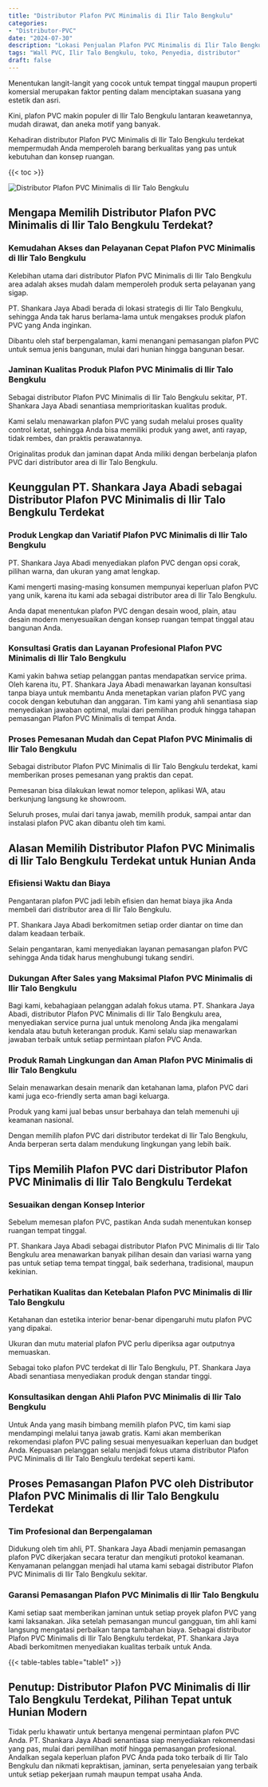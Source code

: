 ```yaml
---
title: "Distributor Plafon PVC Minimalis di Ilir Talo Bengkulu"
categories: 
- "Distributor-PVC"
date: "2024-07-30"
description: "Lokasi Penjualan Plafon PVC Minimalis di Ilir Talo Bengkulu bagi rumah, perkantoran, dan toko. Panel terbaik, variasi motif, pilihan warna elegan, beserta layanan pemasangan oleh teknisi profesional serta kepastian resmi!|Layanan distribusi Plafon PVC Minimalis di Ilir Talo Bengkulu bagi keperluan rumah, perkantoran, maupun toko, beserta panel berkualitas dan pemasangan oleh teknisi berpengalaman serta kepastian resmi.|Alternatif Plafon PVC Minimalis di Ilir Talo Bengkulu yang terbukti untuk rumah, office, dan toko, dengan material unggulan dan instalasi oleh teknisi profesional serta garansi resmi.|Penjualan Plafon PVC Minimalis di Ilir Talo Bengkulu untuk tempat tinggal, kantor, dan ritel, beserta panel unggulan dan instalasi oleh tim profesional, dilengkapi dengan garansi resmi.}"
tags: "Wall PVC, Ilir Talo Bengkulu, toko, Penyedia, distributor"
draft: false
---
```


Menentukan langit-langit yang cocok untuk tempat tinggal maupun properti komersial merupakan faktor penting dalam menciptakan suasana yang estetik dan asri.

Kini, plafon PVC makin populer di Ilir Talo Bengkulu lantaran keawetannya, mudah dirawat, dan aneka motif yang banyak.

Kehadiran distributor Plafon PVC Minimalis di Ilir Talo Bengkulu terdekat mempermudah Anda memperoleh barang berkualitas yang pas untuk kebutuhan dan konsep ruangan.

{{< toc >}}

![Distributor Plafon PVC Minimalis di Ilir Talo Bengkulu](/images/Distributor-PVC/Distributor-Plafon-PVC-Minimalis-di-Ilir-Talo-Bengkulu.png)


## Mengapa Memilih Distributor Plafon PVC Minimalis di Ilir Talo Bengkulu Terdekat?

### Kemudahan Akses dan Pelayanan Cepat Plafon PVC Minimalis di Ilir Talo Bengkulu

Kelebihan utama dari distributor Plafon PVC Minimalis di Ilir Talo Bengkulu area adalah akses mudah dalam memperoleh produk serta pelayanan yang sigap.

PT. Shankara Jaya Abadi berada di lokasi strategis di Ilir Talo Bengkulu, sehingga Anda tak harus berlama-lama untuk mengakses produk plafon PVC yang Anda inginkan.

Dibantu oleh staf berpengalaman, kami menangani pemasangan plafon PVC untuk semua jenis bangunan, mulai dari hunian hingga bangunan besar.

### Jaminan Kualitas Produk Plafon PVC Minimalis di Ilir Talo Bengkulu

Sebagai distributor Plafon PVC Minimalis di Ilir Talo Bengkulu sekitar, PT. Shankara Jaya Abadi senantiasa memprioritaskan kualitas produk.

Kami selalu menawarkan plafon PVC yang sudah melalui proses quality control ketat, sehingga Anda bisa memiliki produk yang awet, anti rayap, tidak rembes, dan praktis perawatannya.

Originalitas produk dan jaminan dapat Anda miliki dengan berbelanja plafon PVC dari distributor area di Ilir Talo Bengkulu.

## Keunggulan PT. Shankara Jaya Abadi sebagai Distributor Plafon PVC Minimalis di Ilir Talo Bengkulu Terdekat

### Produk Lengkap dan Variatif Plafon PVC Minimalis di Ilir Talo Bengkulu

PT. Shankara Jaya Abadi menyediakan plafon PVC dengan opsi corak, pilihan warna, dan ukuran yang amat lengkap.

Kami mengerti masing-masing konsumen mempunyai keperluan plafon PVC yang unik, karena itu kami ada sebagai distributor area di Ilir Talo Bengkulu.

Anda dapat menentukan plafon PVC dengan desain wood, plain, atau desain modern menyesuaikan dengan konsep ruangan tempat tinggal atau bangunan Anda.

### Konsultasi Gratis dan Layanan Profesional Plafon PVC Minimalis di Ilir Talo Bengkulu

Kami yakin bahwa setiap pelanggan pantas mendapatkan service prima. Oleh karena itu, PT. Shankara Jaya Abadi menawarkan layanan konsultasi tanpa biaya untuk membantu Anda menetapkan varian plafon PVC yang cocok dengan kebutuhan dan anggaran. Tim kami yang ahli senantiasa siap menyediakan jawaban optimal, mulai dari pemilihan produk hingga tahapan pemasangan Plafon PVC Minimalis di tempat Anda.

### Proses Pemesanan Mudah dan Cepat Plafon PVC Minimalis di Ilir Talo Bengkulu

Sebagai distributor Plafon PVC Minimalis di Ilir Talo Bengkulu terdekat, kami memberikan proses pemesanan yang praktis dan cepat.

Pemesanan bisa dilakukan lewat nomor telepon, aplikasi WA, atau berkunjung langsung ke showroom.

Seluruh proses, mulai dari tanya jawab, memilih produk, sampai antar dan instalasi plafon PVC akan dibantu oleh tim kami.

## Alasan Memilih Distributor Plafon PVC Minimalis di Ilir Talo Bengkulu Terdekat untuk Hunian Anda

### Efisiensi Waktu dan Biaya

Pengantaran plafon PVC jadi lebih efisien dan hemat biaya jika Anda membeli dari distributor area di Ilir Talo Bengkulu.

PT. Shankara Jaya Abadi berkomitmen setiap order diantar on time dan dalam keadaan terbaik.

Selain pengantaran, kami menyediakan layanan pemasangan plafon PVC sehingga Anda tidak harus menghubungi tukang sendiri.

### Dukungan After Sales yang Maksimal Plafon PVC Minimalis di Ilir Talo Bengkulu

Bagi kami, kebahagiaan pelanggan adalah fokus utama. PT. Shankara Jaya Abadi, distributor Plafon PVC Minimalis di Ilir Talo Bengkulu area, menyediakan service purna jual untuk menolong Anda jika mengalami kendala atau butuh keterangan produk. Kami selalu siap menawarkan jawaban terbaik untuk setiap permintaan plafon PVC Anda.

### Produk Ramah Lingkungan dan Aman Plafon PVC Minimalis di Ilir Talo Bengkulu

Selain menawarkan desain menarik dan ketahanan lama, plafon PVC dari kami juga eco-friendly serta aman bagi keluarga.

Produk yang kami jual bebas unsur berbahaya dan telah memenuhi uji keamanan nasional.

Dengan memilih plafon PVC dari distributor terdekat di Ilir Talo Bengkulu, Anda berperan serta dalam mendukung lingkungan yang lebih baik.

## Tips Memilih Plafon PVC dari Distributor Plafon PVC Minimalis di Ilir Talo Bengkulu Terdekat

### Sesuaikan dengan Konsep Interior

Sebelum memesan plafon PVC, pastikan Anda sudah menentukan konsep ruangan tempat tinggal.

PT. Shankara Jaya Abadi sebagai distributor Plafon PVC Minimalis di Ilir Talo Bengkulu area menawarkan banyak pilihan desain dan variasi warna yang pas untuk setiap tema tempat tinggal, baik sederhana, tradisional, maupun kekinian.

### Perhatikan Kualitas dan Ketebalan Plafon PVC Minimalis di Ilir Talo Bengkulu

Ketahanan dan estetika interior benar-benar dipengaruhi mutu plafon PVC yang dipakai.

Ukuran dan mutu material plafon PVC perlu diperiksa agar outputnya memuaskan.

Sebagai toko plafon PVC terdekat di Ilir Talo Bengkulu, PT. Shankara Jaya Abadi senantiasa menyediakan produk dengan standar tinggi.

### Konsultasikan dengan Ahli Plafon PVC Minimalis di Ilir Talo Bengkulu

Untuk Anda yang masih bimbang memilih plafon PVC, tim kami siap mendampingi melalui tanya jawab gratis. Kami akan memberikan rekomendasi plafon PVC paling sesuai menyesuaikan keperluan dan budget Anda. Kepuasan pelanggan selalu menjadi fokus utama distributor Plafon PVC Minimalis di Ilir Talo Bengkulu terdekat seperti kami.

## Proses Pemasangan Plafon PVC oleh Distributor Plafon PVC Minimalis di Ilir Talo Bengkulu Terdekat

### Tim Profesional dan Berpengalaman

Didukung oleh tim ahli, PT. Shankara Jaya Abadi menjamin pemasangan plafon PVC dikerjakan secara teratur dan mengikuti protokol keamanan. Kenyamanan pelanggan menjadi hal utama kami sebagai distributor Plafon PVC Minimalis di Ilir Talo Bengkulu sekitar.

### Garansi Pemasangan Plafon PVC Minimalis di Ilir Talo Bengkulu

Kami setiap saat memberikan jaminan untuk setiap proyek plafon PVC yang kami laksanakan. Jika setelah pemasangan muncul gangguan, tim ahli kami langsung mengatasi perbaikan tanpa tambahan biaya. Sebagai distributor Plafon PVC Minimalis di Ilir Talo Bengkulu terdekat, PT. Shankara Jaya Abadi berkomitmen menyediakan kualitas terbaik untuk Anda.

{{< table-tables table="table1" >}}

## Penutup: Distributor Plafon PVC Minimalis di Ilir Talo Bengkulu Terdekat, Pilihan Tepat untuk Hunian Modern

Tidak perlu khawatir untuk bertanya mengenai permintaan plafon PVC Anda. PT. Shankara Jaya Abadi senantiasa siap menyediakan rekomendasi yang pas, mulai dari pemilihan motif hingga pemasangan profesional. Andalkan segala keperluan plafon PVC Anda pada toko terbaik di Ilir Talo Bengkulu dan nikmati kepraktisan, jaminan, serta penyelesaian yang terbaik untuk setiap pekerjaan rumah maupun tempat usaha Anda.